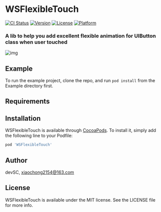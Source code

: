# WSFlexibleTouch

[![CI Status](https://img.shields.io/travis/devSC/WSFlexibleTouch.svg?style=flat)](https://travis-ci.org/devSC/WSFlexibleTouch)
[![Version](https://img.shields.io/cocoapods/v/WSFlexibleTouch.svg?style=flat)](https://cocoapods.org/pods/WSFlexibleTouch)
[![License](https://img.shields.io/cocoapods/l/WSFlexibleTouch.svg?style=flat)](https://cocoapods.org/pods/WSFlexibleTouch)
[![Platform](https://img.shields.io/cocoapods/p/WSFlexibleTouch.svg?style=flat)](https://cocoapods.org/pods/WSFlexibleTouch)

### A lib to help you add excellent flexible animation for UIButton class when user touched

![img]('https://github.com/devSC/WSFlexibleTouch/blob/master/screenshots.gif')

## Example

To run the example project, clone the repo, and run `pod install` from the Example directory first.

## Requirements

## Installation

WSFlexibleTouch is available through [CocoaPods](https://cocoapods.org). To install
it, simply add the following line to your Podfile:

```ruby
pod 'WSFlexibleTouch'
```

## Author

devSC, xiaochong2154@163.com

## License

WSFlexibleTouch is available under the MIT license. See the LICENSE file for more info.
